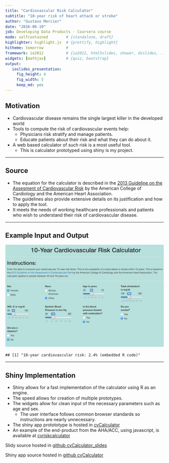 ```yaml
---
title: "Cardiovascular Risk Calculator"
subtitle: "10-year risk of heart attack or stroke"
author: "Gustavo Mercier"
date: "2016-06-19"
job: Developing Data Products - Coursera course
mode: selfcontained        # {standalone, draft}
highlighter: highlight.js  # {prettify, highlight}
hitheme: tomorrow          #
framework: io2012          # {io2012, html5slides, shower, dzslides, ...}
widgets: [mathjax]         # {quiz, bootstrap}
output:
   ioslides_presentation:
     fig_height: 4
     fig_width: 5
     keep_md: yes
---
```




## Motivation

* Cardiovascular disease remains the single largest killer in the developed world
* Tools to compute the risk of cardiovascular events help:
    + Physicians risk stratify and manage patients.
    + Educate patients about their risk and what they can do about it.
* A web based calculator of such risk is a most useful tool.
    + This is calculator prototyped using shiny is my project.

---

## Source

* The equation for the calculator is described in the [2013 Guideline on the Assesment of Cardiovascular Risk](http://bit.ly/1Os6cgR) by the American College of Cardiology and the American Heart Association.
* The guidelines also provide extensive details on its justification and how to apply the tool.
* It meets the needs of working healthcare professionals and patients who wish to understand their risk of cardiovascular disease.

---

## Example Input and Output

![](./figures/cvcalc_screen_smaller.png)


```
## [1] "10-year cardiovascular risk: 2.4% (embedded R code)"
```

---

## Shiny Implementation

* Shiny allows for a fast implementation of the calculator using R as an engine.
* The speed allows for creation of multiple prototypes.
* The widgets allow for clean input of the necessary parameters such as age and sex.
    + The user interface follows common browser standards so instructions are nearly unnecessary.
* The shiny app protototype is hosted in [cvCalculator](https://gamercier.shinyapps.io/cvCalculator/)
* An example of the end-product from the AHA/ACC, using javascript, is available at [cvriskcalculator](http://www.cvriskcalculator.com/)

Slidy source hosted in [github cvCalculator_slides](https://github.com/gamercier/cvCalculator_slides/tree/gh-pages)

Shiny app source hosted in [github cvCalculator](https://github.com/gamercier/cvCalculator)
